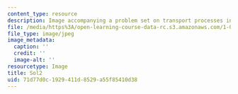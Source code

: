 ```yaml
---
content_type: resource
description: Image accompanying a problem set on transport processes in the environment.
file: /media/https%3A/open-learning-course-data-rc.s3.amazonaws.com/1-061-transport-processes-in-the-environment-fall-2008/71d77d0c1929411d8529a55f85410d38_Sol2.jpg
file_type: image/jpeg
image_metadata:
  caption: ''
  credit: ''
  image-alt: ''
resourcetype: Image
title: Sol2
uid: 71d77d0c-1929-411d-8529-a55f85410d38
---
```

